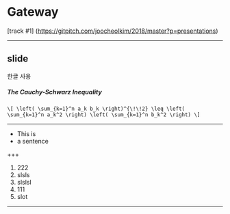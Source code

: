 # Gateway

[track #1] (https://gitpitch.com/joocheolkim/2018/master?p=presentations)

---

## slide

한글 사용

##### The Cauchy-Schwarz Inequality

`\[
\left( \sum_{k=1}^n a_k b_k \right)^{\!\!2} \leq
 \left( \sum_{k=1}^n a_k^2 \right) \left( \sum_{k=1}^n b_k^2 \right)
\]`

---

- This is
- a sentence

+++

1. 222
1. slsls
1. slslsl
  1. 111
  1. slot
  
---
